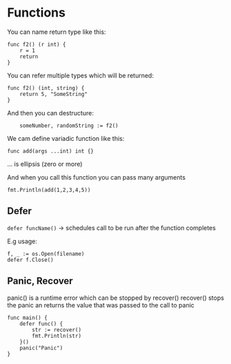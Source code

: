 # Functions

You can name return type like this:
```
func f2() (r int) {
    r = 1
    return
}
```

You can refer multiple types which will be returned:
```
func f2() (int, string) {
    return 5, "SomeString"
}
```

And then you can destructure:
```
    someNumber, randomString := f2()
```

We cam define variadic function like this:
```
func add(args ...int) int {}
```
... is ellipsis (zero or more)

And when you call this function you can pass many arguments
```
fmt.Println(add(1,2,3,4,5))
```

## Defer
`defer funcName()` -> schedules call to be run after the function completes

E.g usage:
```
f, _ := os.Open(filename)
defer f.Close()
```

## Panic, Recover

panic() is a runtime error which can be stopped by recover()
recover() stops the panic an returns the value that was passed to the call to panic
```
func main() {
    defer func() {
        str := recover()
        fmt.Println(str)
    }()
    panic("Panic")
}
```